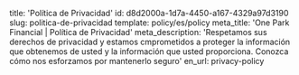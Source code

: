 title: 'Política de Privacidad'
id: d8d2000a-1d7a-4450-a167-4329a97d3190
slug: politica-de-privacidad
template: policy/es/policy
meta_title: 'One Park Financial |  Política de Privacidad'
meta_description: 'Respetamos sus derechos de privacidad y estamos cmprometidos a proteger la información que obtenemos de usted y la información que usted proporciona. Conozca cómo nos esforzamos por mantenerlo seguro'
en_url: privacy-policy